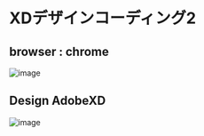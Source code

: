 # XDデザインコーディング2

## browser : chrome
![image](https://user-images.githubusercontent.com/60636597/122751900-4b647180-d2cb-11eb-9bc4-d33045115e8c.png)




## Design AdobeXD
![image](https://user-images.githubusercontent.com/60636597/122751960-5cad7e00-d2cb-11eb-87d7-b0e5f9c0ce4b.png)


